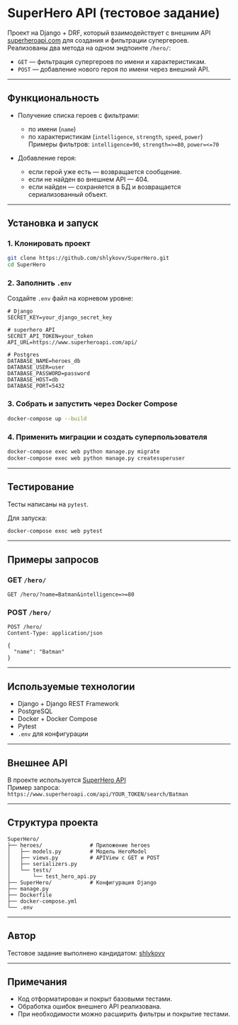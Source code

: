 # SuperHero API (тестовое задание)

Проект на Django + DRF, который взаимодействует с внешним API [superheroapi.com](https://superheroapi.com/) для создания и фильтрации супергероев.  
Реализованы два метода на одном эндпоинте `/hero/`:

- `GET` — фильтрация супергероев по имени и характеристикам.
- `POST` — добавление нового героя по имени через внешний API.

---

## Функциональность

- Получение списка героев с фильтрами:
  - по имени (`name`)
  - по характеристикам (`intelligence`, `strength`, `speed`, `power`)  
    Примеры фильтров: `intelligence=90`, `strength=>=80`, `power=<=70`

- Добавление героя:
  - если герой уже есть — возвращается сообщение.
  - если не найден во внешнем API — 404.
  - если найден — сохраняется в БД и возвращается сериализованный объект.

---

## Установка и запуск

### 1. Клонировать проект

```bash
git clone https://github.com/shlykovv/SuperHero.git
cd SuperHero
```

### 2. Заполнить `.env`

Создайте `.env` файл на корневом уровне:

```env
# Django
SECRET_KEY=your_django_secret_key

# superhero API
SECRET_API_TOKEN=your_token
API_URL=https://www.superheroapi.com/api/

# Postgres
DATABASE_NAME=heroes_db
DATABASE_USER=user
DATABASE_PASSWORD=password
DATABASE_HOST=db
DATABASE_PORT=5432
```

### 3. Собрать и запустить через Docker Compose

```bash
docker-compose up --build
```

### 4. Применить миграции и создать суперпользователя

```bash
docker-compose exec web python manage.py migrate
docker-compose exec web python manage.py createsuperuser
```

---

## Тестирование

Тесты написаны на `pytest`.

Для запуска:

```bash
docker-compose exec web pytest
```

---

## Примеры запросов

### GET `/hero/`

```http
GET /hero/?name=Batman&intelligence=>=80
```

### POST `/hero/`

```http
POST /hero/
Content-Type: application/json

{
  "name": "Batman"
}
```

---

## Используемые технологии

- Django + Django REST Framework
- PostgreSQL
- Docker + Docker Compose
- Pytest
- `.env` для конфигурации

---

## Внешнее API

В проекте используется [SuperHero API](https://www.superheroapi.com/)  
Пример запроса:  
`https://www.superheroapi.com/api/YOUR_TOKEN/search/Batman`

---

## Структура проекта

```
SuperHero/
├── heroes/               # Приложение heroes
│   ├── models.py         # Модель HeroModel
│   ├── views.py          # APIView с GET и POST
│   ├── serializers.py
│   └── tests/
│       └── test_hero_api.py
├── SuperHero/            # Конфигурация Django
├── manage.py
├── Dockerfile
├── docker-compose.yml
└── .env
```

---

## Автор

Тестовое задание выполнено кандидатом: [shlykovv](https://github.com/shlykovv)

---

## Примечания

- Код отформатирован и покрыт базовыми тестами.
- Обработка ошибок внешнего API реализована.
- При необходимости можно расширить фильтры и покрытие тестами.